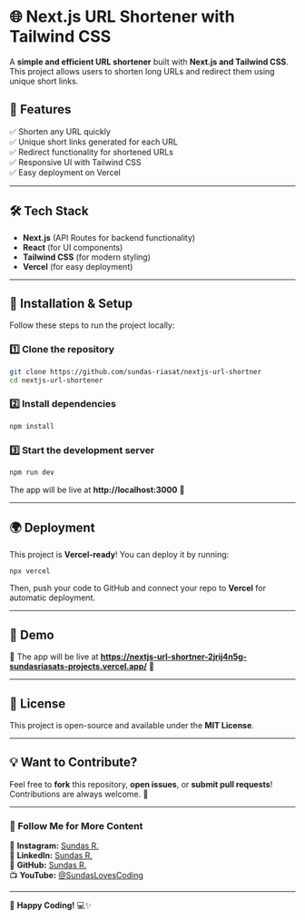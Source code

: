 # 🌐 Next.js URL Shortener with Tailwind CSS

A **simple and efficient URL shortener** built with **Next.js and Tailwind CSS**. This project allows users to shorten long URLs and redirect them using unique short links.

## 🚀 Features

✅ Shorten any URL quickly  
✅ Unique short links generated for each URL  
✅ Redirect functionality for shortened URLs  
✅ Responsive UI with Tailwind CSS  
✅ Easy deployment on Vercel  

---

## 🛠️ Tech Stack

- **Next.js** (API Routes for backend functionality)
- **React** (for UI components)
- **Tailwind CSS** (for modern styling)
- **Vercel** (for easy deployment)

---

## 📌 Installation & Setup

Follow these steps to run the project locally:

### 1️⃣ Clone the repository

```sh
git clone https://github.com/sundas-riasat/nextjs-url-shortner
cd nextjs-url-shortener
```

### 2️⃣ Install dependencies

```sh
npm install
```

### 3️⃣ Start the development server

```sh
npm run dev
```

The app will be live at **http://localhost:3000** 🚀

---

## 🌍 Deployment

This project is **Vercel-ready**! You can deploy it by running:

```sh
npx vercel
```

Then, push your code to GitHub and connect your repo to **Vercel** for automatic deployment.

---

## 📸 Demo

🚀 The app will be live at **https://nextjs-url-shortner-2jrij4n5g-sundasriasats-projects.vercel.app/** 🚀

---

## 📝 License

This project is open-source and available under the **MIT License**.

---

## 💡 Want to Contribute?

Feel free to **fork** this repository, **open issues**, or **submit pull requests**! Contributions are always welcome. 🎉  

---

### 🔗 Follow Me for More Content

📸 **Instagram:** [Sundas R.](https://www.instagram.com/sundaslovescoding/)  
💼 **LinkedIn:** [Sundas R.](https://www.linkedin.com/in/sundasriasat/)  
👾 **GitHub:** [Sundas R.](https://github.com/sundas-riasat)  
📺 **YouTube:** [@SundasLovesCoding](https://www.youtube.com/@SundasLovesCoding)  

---

🚀 **Happy Coding!** 💻✨
